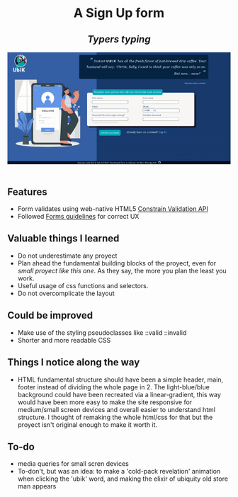<div align="center"> 
<h1>A Sign Up form</h1>
<h2><em>Typers typing</em></h2>
<img src="./assets/img/signup.gif">
</div>
</br>

## Features 
- Form validates using web-native HTML5 [Constrain Validation API](https://developer.mozilla.org/en-US/docs/Web/HTML/Constraint_validation)
- Followed [Forms guidelines](https://www.nngroup.com/articles/errors-forms-design-guidelines/) for correct UX


## Valuable things I learned
- Do not underestimate any proyect
- Plan ahead the fundamental building blocks of the proyect, even for <i>small proyect like this one</i>. As they say, the more you plan the least you work.
- Useful usage of css functions and selectors.
- Do not overcomplicate the layout

## Could be improved
- Make use of the styling pseudoclasses like ::valid ::invalid
- Shorter and more readable CSS

## Things I notice along the way
- HTML fundamental structure should have been a simple header, main, footer instead of dividing the whole page in 2. The light-blue/blue background could have been recreated via a linear-gradient, this way would have been more easy to make the site responsive for medium/small screen devices and overall easier to understand html structure. I thought of remaking the whole html/css for that but the proyect isn't original enough to make it worth it.

## To-do
- media queries for small scren devices
- To-don't, but was an idea: to make a 'cold-pack revelation' animation when clicking the 'ubik' word, and making the elixir of ubiquity old store man appears
